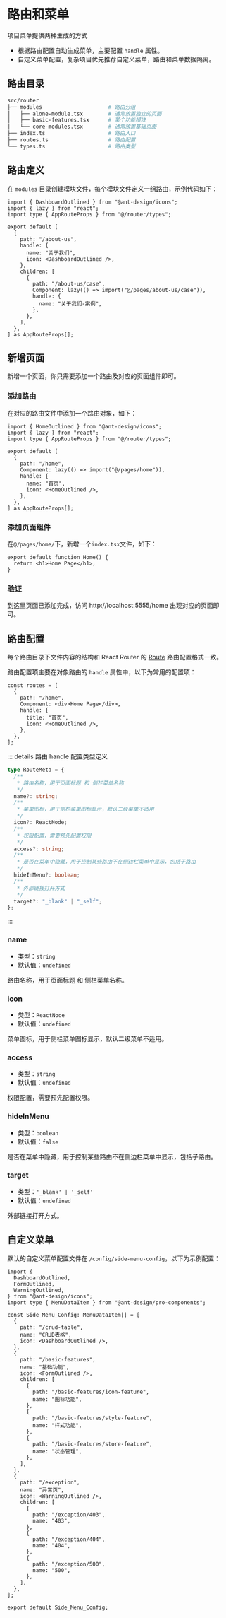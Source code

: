 # 路由和菜单

项目菜单提供两种生成的方式

- 根据路由配置自动生成菜单，主要配置 `handle` 属性。
- 自定义菜单配置，复杂项目优先推荐自定义菜单，路由和菜单数据隔离。

## 路由目录

```bash
src/router
├── modules                     # 路由分组
│   ├── alone-module.tsx        # 通常放置独立的页面
│   ├── basic-features.tsx      # 某个功能模块
│   └── core-modules.tsx        # 通常放置基础页面
├── index.ts                    # 路由入口
├── routes.ts                   # 路由配置
└── types.ts                    # 路由类型
```

## 路由定义

在 `modules` 目录创建模块文件，每个模块文件定义一组路由，示例代码如下：

```tsx
import { DashboardOutlined } from "@ant-design/icons";
import { lazy } from "react";
import type { AppRouteProps } from "@/router/types";

export default [
  {
    path: "/about-us",
    handle: {
      name: "关于我们",
      icon: <DashboardOutlined />,
    },
    children: [
      {
        path: "/about-us/case",
        Component: lazy(() => import("@/pages/about-us/case")),
        handle: {
          name: "关于我们-案例",
        },
      },
    ],
  },
] as AppRouteProps[];
```

## 新增页面

新增一个页面，你只需要添加一个路由及对应的页面组件即可。

### 添加路由

在对应的路由文件中添加一个路由对象，如下：

```tsx
import { HomeOutlined } from "@ant-design/icons";
import { lazy } from "react";
import type { AppRouteProps } from "@/router/types";

export default [
  {
    path: "/home",
    Component: lazy(() => import("@/pages/home")),
    handle: {
      name: "首页",
      icon: <HomeOutlined />,
    },
  },
] as AppRouteProps[];
```

### 添加页面组件

在`@/pages/home/`下，新增一个`index.tsx`文件，如下：

```tsx
export default function Home() {
  return <h1>Home Page</h1>;
}
```

### 验证

到这里页面已添加完成，访问 http://localhost:5555/home 出现对应的页面即可。

## 路由配置

每个路由目录下文件内容的结构和 React Router 的 [Route](https://reactrouter.com/en/main/route/route) 路由配置格式一致。

路由配置项主要在对象路由的 `handle` 属性中，以下为常用的配置项：

```tsx {5-8}
const routes = [
  {
    path: "/home",
    Component: <div>Home Page</div>,
    handle: {
      title: "首页",
      icon: <HomeOutlined />,
    },
  },
];
```

::: details 路由 handle 配置类型定义

```ts
type RouteMeta = {
  /**
   * 路由名称，用于页面标题 和 侧栏菜单名称
   */
  name?: string;
  /**
   * 菜单图标，用于侧栏菜单图标显示，默认二级菜单不适用
   */
  icon?: ReactNode;
  /**
   * 权限配置，需要预先配置权限
   */
  access?: string;
  /**
   * 是否在菜单中隐藏，用于控制某些路由不在侧边栏菜单中显示，包括子路由
   */
  hideInMenu?: boolean;
  /**
   * 外部链接打开方式
   */
  target?: "_blank" | "_self";
};
```

:::

### name

- 类型：`string`
- 默认值：`undefined`

路由名称，用于页面标题 和 侧栏菜单名称。

### icon

- 类型：`ReactNode`
- 默认值：`undefined`

菜单图标，用于侧栏菜单图标显示，默认二级菜单不适用。

### access

- 类型：`string`
- 默认值：`undefined`

权限配置，需要预先配置权限。

### hideInMenu

- 类型：`boolean`
- 默认值：`false`

是否在菜单中隐藏，用于控制某些路由不在侧边栏菜单中显示，包括子路由。

### target

- 类型：`'_blank' | '_self'`
- 默认值：`undefined`

外部链接打开方式。

## 自定义菜单

默认的自定义菜单配置文件在 `/config/side-menu-config`，以下为示例配置：

```tsx
import {
  DashboardOutlined,
  FormOutlined,
  WarningOutlined,
} from "@ant-design/icons";
import type { MenuDataItem } from "@ant-design/pro-components";

const Side_Menu_Config: MenuDataItem[] = [
  {
    path: "/crud-table",
    name: "CRUD表格",
    icon: <DashboardOutlined />,
  },
  {
    path: "/basic-features",
    name: "基础功能",
    icon: <FormOutlined />,
    children: [
      {
        path: "/basic-features/icon-feature",
        name: "图标功能",
      },
      {
        path: "/basic-features/style-feature",
        name: "样式功能",
      },
      {
        path: "/basic-features/store-feature",
        name: "状态管理",
      },
    ],
  },
  {
    path: "/exception",
    name: "异常页",
    icon: <WarningOutlined />,
    children: [
      {
        path: "/exception/403",
        name: "403",
      },
      {
        path: "/exception/404",
        name: "404",
      },
      {
        path: "/exception/500",
        name: "500",
      },
    ],
  },
];

export default Side_Menu_Config;
```
